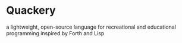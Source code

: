 # Quackery
a lightweight, open-source language for recreational and educational programming inspired by Forth and Lisp
